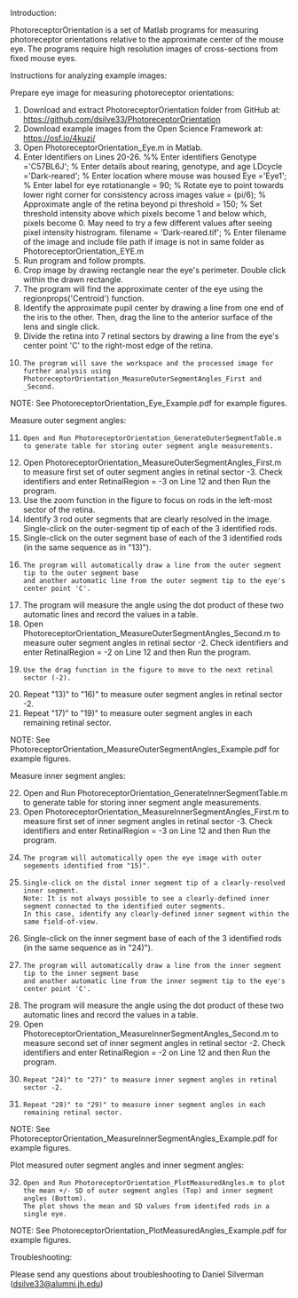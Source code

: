Introduction:

PhotoreceptorOrientation is a set of Matlab programs for measuring photoreceptor orientations relative to the approximate center of the mouse eye. 
The programs require high resolution images of cross-sections from fixed mouse eyes.

Instructions for analyzing example images:

Prepare eye image for measuring photoreceptor orientations:
1) 	Download and extract PhotoreceptorOrientation folder from GitHub at: https://github.com/dsilve33/PhotoreceptorOrientation
2) 	Download example images from the Open Science Framework at: https://osf.io/4kuzj/
3) 	Open PhotoreceptorOrientation_Eye.m in Matlab.
4) 	Enter Identifiers on Lines 20-26.
		%% Enter identifiers
		Genotype ='C57BL6J'; % Enter details about rearing, genotype, and age
		LDcycle ='Dark-reared'; % Enter location where mouse was housed
		Eye ='Eye1'; % Enter label for eye
		rotationangle = 90; % Rotate eye to point towards lower right corner for consistency across images
		value = (pi/6); % Approximate angle of the retina beyond pi
		threshold = 150; % Set threshold intensity above which pixels become 1 and below which, pixels become 0.  May need to try a few different values after seeing pixel intensity histrogram.
		filename = 'Dark-reared.tif'; % Enter filename of the image and include file path if image is not in same folder as PhotoreceptorOrientation_EYE.m
5) 	Run program and follow prompts.
6) 	Crop image by drawing rectangle near the eye's perimeter. Double click within the drawn rectangle.
7) 	The program will find the approximate center of the eye using the regionprops('Centroid') function.
8) 	Identify the approximate pupil center by drawing a line from one end of the iris to the other. 
		Then, drag the line to the anterior surface of the lens and single click.	
9) 	Divide the retina into 7 retinal sectors by drawing a line from the eye's center point 'C' to the right-most edge of the retina.
10) 	The program will save the workspace and the processed image for further analysis using PhotoreceptorOrientation_MeasureOuterSegmentAngles_First and _Second.

NOTE: See PhotoreceptorOrientation_Eye_Example.pdf for example figures.

Measure outer segment angles:

11) 	Open and Run PhotoreceptorOrientation_GenerateOuterSegmentTable.m to generate table for storing outer segment angle measurements.
12)	Open PhotoreceptorOrientation_MeasureOuterSegmentAngles_First.m to measure first set of outer segment angles in retinal sector -3.
		Check identifiers and enter RetinalRegion = -3 on Line 12 and then Run the program.
13)	Use the zoom function in the figure to focus on rods in the left-most sector of the retina.
14)	Identify 3 rod outer segments that are clearly resolved in the image. Single-click on the outer-segment tip of each of the 3 identified rods.
15)	Single-click on the outer segment base of each of the 3 identified rods (in the same sequence as in "13)").
16) 	The program will automatically draw a line from the outer segment tip to the outer segment base 
		and another automatic line from the outer segment tip to the eye's center point 'C'.
17)	The program will measure the angle using the dot product of these two automatic lines and record the values in a table.
18)	Open PhotoreceptorOrientation_MeasureOuterSegmentAngles_Second.m to measure outer segment angles in retinal sector -2.
		Check identifiers and enter RetinalRegion = -2 on Line 12 and then Run the program.
19) 	Use the drag function in the figure to move to the next retinal sector (-2).
20)	Repeat "13)" to "16)" to measure outer segment angles in retinal sector -2.
21)	Repeat "17)" to "19)" to measure outer segment angles in each remaining retinal sector.

NOTE: 	See PhotoreceptorOrientation_MeasureOuterSegmentAngles_Example.pdf for example figures.

Measure inner segment angles:

22)	Open and Run PhotoreceptorOrientation_GenerateInnerSegmentTable.m to generate table for storing inner segment angle measurements.
23)	Open PhotoreceptorOrientation_MeasureInnerSegmentAngles_First.m to measure first set of inner segment angles in retinal sector -3.
		Check identifiers and enter RetinalRegion = -3 on Line 12 and then Run the program.
24) 	The program will automatically open the eye image with outer segements identified from "15)".
25) 	Single-click on the distal inner segment tip of a clearly-resolved inner segment. 
		Note: It is not always possible to see a clearly-defined inner segment connected to the identified outer segments.
		In this case, identify any clearly-defined inner segment within the same field-of-view.
26)	Single-click on the inner segment base of each of the 3 identified rods (in the same sequence as in "24)").
27) 	The program will automatically draw a line from the inner segment tip to the inner segment base 
		and another automatic line from the inner segment tip to the eye's center point 'C'.
28)	The program will measure the angle using the dot product of these two automatic lines and record the values in a table.
29)	Open PhotoreceptorOrientation_MeasureInnerSegmentAngles_Second.m to measure second set of inner segment angles in retinal sector -2.
		Check identifiers and enter RetinalRegion = -2 on Line 12 and then Run the program.
30) 	Repeat "24)" to "27)" to measure inner segment angles in retinal sector -2.
31) 	Repeat "28)" to "29)" to measure inner segment angles in each remaining retinal sector.

NOTE: 	See PhotoreceptorOrientation_MeasureInnerSegmentAngles_Example.pdf for example figures.

Plot measured outer segment angles and inner segment angles:

32) 	Open and Run PhotoreceptorOrientation_PlotMeasuredAngles.m to plot the mean +/- SD of outer segment angles (Top) and inner segment angles (Bottom).
		The plot shows the mean and SD values from identifed rods in a single eye.

NOTE:	See PhotoreceptorOrientation_PlotMeasuredAngles_Example.pdf for example figures.

Troubleshooting:

Please send any questions about troubleshooting to Daniel Silverman (dsilve33@alumni.jh.edu)
